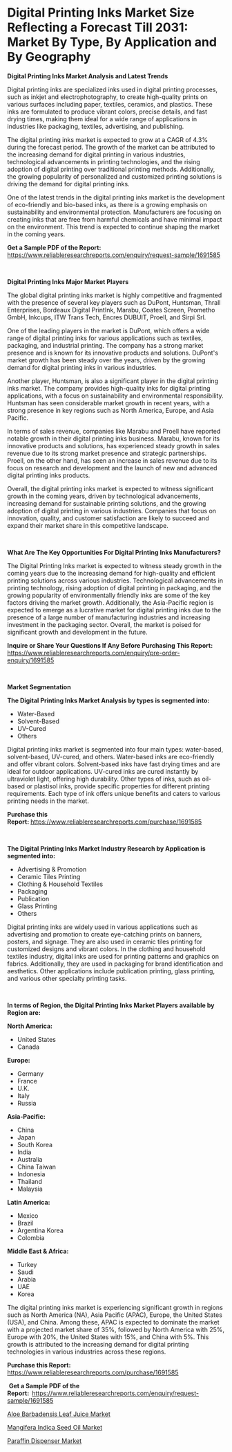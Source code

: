 <p><h1>Digital Printing Inks Market Size Reflecting a Forecast Till 2031: Market By Type, By Application and By Geography</h1></p><p><strong>Digital Printing Inks Market Analysis and Latest Trends</strong></p>
<p><p>Digital printing inks are specialized inks used in digital printing processes, such as inkjet and electrophotography, to create high-quality prints on various surfaces including paper, textiles, ceramics, and plastics. These inks are formulated to produce vibrant colors, precise details, and fast drying times, making them ideal for a wide range of applications in industries like packaging, textiles, advertising, and publishing.</p><p>The digital printing inks market is expected to grow at a CAGR of 4.3% during the forecast period. The growth of the market can be attributed to the increasing demand for digital printing in various industries, technological advancements in printing technologies, and the rising adoption of digital printing over traditional printing methods. Additionally, the growing popularity of personalized and customized printing solutions is driving the demand for digital printing inks.</p><p>One of the latest trends in the digital printing inks market is the development of eco-friendly and bio-based inks, as there is a growing emphasis on sustainability and environmental protection. Manufacturers are focusing on creating inks that are free from harmful chemicals and have minimal impact on the environment. This trend is expected to continue shaping the market in the coming years.</p></p>
<p><strong>Get a Sample PDF of the Report:&nbsp;</strong> <a href="https://www.reliableresearchreports.com/enquiry/request-sample/1691585">https://www.reliableresearchreports.com/enquiry/request-sample/1691585</a></p>
<p>&nbsp;</p>
<p><strong>Digital Printing Inks Major Market Players</strong></p>
<p><p>The global digital printing inks market is highly competitive and fragmented with the presence of several key players such as DuPont, Huntsman, Thrall Enterprises, Bordeaux Digital PrintInk, Marabu, Coates Screen, Prometho GmbH, Inkcups, ITW Trans Tech, Encres DUBUIT, Proell, and Sirpi Srl. </p><p>One of the leading players in the market is DuPont, which offers a wide range of digital printing inks for various applications such as textiles, packaging, and industrial printing. The company has a strong market presence and is known for its innovative products and solutions. DuPont's market growth has been steady over the years, driven by the growing demand for digital printing inks in various industries.</p><p>Another player, Huntsman, is also a significant player in the digital printing inks market. The company provides high-quality inks for digital printing applications, with a focus on sustainability and environmental responsibility. Huntsman has seen considerable market growth in recent years, with a strong presence in key regions such as North America, Europe, and Asia Pacific.</p><p>In terms of sales revenue, companies like Marabu and Proell have reported notable growth in their digital printing inks business. Marabu, known for its innovative products and solutions, has experienced steady growth in sales revenue due to its strong market presence and strategic partnerships. Proell, on the other hand, has seen an increase in sales revenue due to its focus on research and development and the launch of new and advanced digital printing inks products.</p><p>Overall, the digital printing inks market is expected to witness significant growth in the coming years, driven by technological advancements, increasing demand for sustainable printing solutions, and the growing adoption of digital printing in various industries. Companies that focus on innovation, quality, and customer satisfaction are likely to succeed and expand their market share in this competitive landscape.</p></p>
<p>&nbsp;</p>
<p><strong>What Are The Key Opportunities For Digital Printing Inks Manufacturers?</strong></p>
<p><p>The Digital Printing Inks market is expected to witness steady growth in the coming years due to the increasing demand for high-quality and efficient printing solutions across various industries. Technological advancements in printing technology, rising adoption of digital printing in packaging, and the growing popularity of environmentally friendly inks are some of the key factors driving the market growth. Additionally, the Asia-Pacific region is expected to emerge as a lucrative market for digital printing inks due to the presence of a large number of manufacturing industries and increasing investment in the packaging sector. Overall, the market is poised for significant growth and development in the future.</p></p>
<p><strong>Inquire or Share Your Questions If Any Before Purchasing This Report:</strong> <a href="https://www.reliableresearchreports.com/enquiry/pre-order-enquiry/1691585">https://www.reliableresearchreports.com/enquiry/pre-order-enquiry/1691585</a></p>
<p>&nbsp;</p>
<p><strong>Market Segmentation</strong></p>
<p><strong>The Digital Printing Inks Market Analysis by types is segmented into:</strong></p>
<p><ul><li>Water-Based</li><li>Solvent-Based</li><li>UV-Cured</li><li>Others</li></ul></p>
<p><p>Digital printing inks market is segmented into four main types: water-based, solvent-based, UV-cured, and others. Water-based inks are eco-friendly and offer vibrant colors. Solvent-based inks have fast drying times and are ideal for outdoor applications. UV-cured inks are cured instantly by ultraviolet light, offering high durability. Other types of inks, such as oil-based or plastisol inks, provide specific properties for different printing requirements. Each type of ink offers unique benefits and caters to various printing needs in the market.</p></p>
<p><strong>Purchase this Report:&nbsp;</strong><a href="https://www.reliableresearchreports.com/purchase/1691585">https://www.reliableresearchreports.com/purchase/1691585</a></p>
<p>&nbsp;</p>
<p><strong>The Digital Printing Inks Market Industry Research by Application is segmented into:</strong></p>
<p><ul><li>Advertising & Promotion</li><li>Ceramic Tiles Printing</li><li>Clothing & Household Textiles</li><li>Packaging</li><li>Publication</li><li>Glass Printing</li><li>Others</li></ul></p>
<p><p>Digital printing inks are widely used in various applications such as advertising and promotion to create eye-catching prints on banners, posters, and signage. They are also used in ceramic tiles printing for customized designs and vibrant colors. In the clothing and household textiles industry, digital inks are used for printing patterns and graphics on fabrics. Additionally, they are used in packaging for brand identification and aesthetics. Other applications include publication printing, glass printing, and various other specialty printing tasks.</p></p>
<p>&nbsp;</p>
<p><strong>In terms of Region, the Digital Printing Inks Market Players available by Region are:</strong></p>
<p>
    <p> <strong> North America: </strong>
        <ul>
            <li>United States</li>
            <li>Canada</li>
        </ul>
        </p> 
    <p> <strong> Europe: </strong>
        <ul>
            <li>Germany</li>
            <li>France</li>
            <li>U.K.</li>
            <li>Italy</li>
            <li>Russia</li>
        </ul>
        </p> 
    <p> <strong> Asia-Pacific: </strong>
        <ul>
            <li>China</li>
            <li>Japan</li>
            <li>South Korea</li>
            <li>India</li>
            <li>Australia</li>
            <li>China Taiwan</li>
            <li>Indonesia</li>
            <li>Thailand</li>
            <li>Malaysia</li>
        </ul>
        </p> 
    <p> <strong> Latin America: </strong>
        <ul>
            <li>Mexico</li>
            <li>Brazil</li>
            <li>Argentina Korea</li>
            <li>Colombia</li>
        </ul>
        </p> 
    <p> <strong> Middle East & Africa: </strong>
        <ul>
            <li>Turkey</li>
            <li>Saudi</li>
            <li>Arabia</li>
            <li>UAE</li>
            <li>Korea</li>
        </ul>
    </p>
    </p>
<p><p>The digital printing inks market is experiencing significant growth in regions such as North America (NA), Asia Pacific (APAC), Europe, the United States (USA), and China. Among these, APAC is expected to dominate the market with a projected market share of 35%, followed by North America with 25%, Europe with 20%, the United States with 15%, and China with 5%. This growth is attributed to the increasing demand for digital printing technologies in various industries across these regions.</p></p>
<p><strong>Purchase this Report: </strong><a href="https://www.reliableresearchreports.com/purchase/1691585">https://www.reliableresearchreports.com/purchase/1691585</a></p>
<p>&nbsp;<strong>Get a Sample PDF of the Report:&nbsp;&nbsp;</strong><a href="https://www.reliableresearchreports.com/enquiry/request-sample/1691585">https://www.reliableresearchreports.com/enquiry/request-sample/1691585</a></p>
<p><strong></strong></p>
<p><p><a href="https://view.publitas.com/reportprime-1/aloe-barbadensis-leaf-juice-market-analysis-and-market-size-global-industry-overview-market-segmentation-and-forecast-2023-to-2030/">Aloe Barbadensis Leaf Juice Market</a></p><p><a href="https://view.publitas.com/reportprime-1/mangifera-indica-seed-oil-market-dynamics-2023-2030-also-about-its-market-trends-projections-and-opportunities/">Mangifera Indica Seed Oil Market</a></p><p><a href="https://view.publitas.com/reportprime-1/paraffin-dispenser-market-research-report-forecasted-for-period-from-2023-2030-by-market-type-market-application-and-region/">Paraffin Dispenser Market</a></p></p>